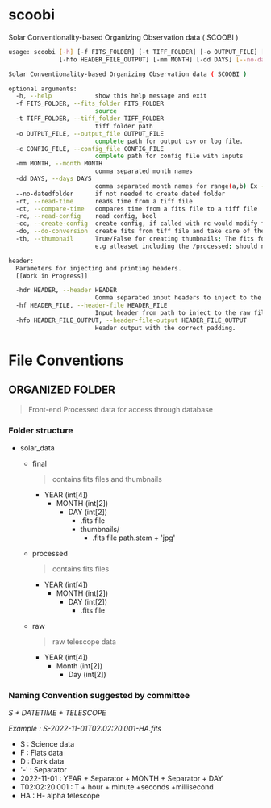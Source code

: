 # scoobi
Solar Conventionality-based Organizing Observation data ( SCOOBI )

```bash
usage: scoobi [-h] [-f FITS_FOLDER] [-t TIFF_FOLDER] [-o OUTPUT_FILE] [-c CONFIG_FILE] [-hdr HEADER] [-hf HEADER_FILE]
              [-hfo HEADER_FILE_OUTPUT] [-mm MONTH] [-dd DAYS] [--no-datedfolder] [-rt] [-ct] [-rc] [-cc] [-do] [-th]

Solar Conventionality-based Organizing Observation data ( SCOOBI )

optional arguments:
  -h, --help            show this help message and exit
  -f FITS_FOLDER, --fits_folder FITS_FOLDER
                        source
  -t TIFF_FOLDER, --tiff_folder TIFF_FOLDER
                        tiff folder path
  -o OUTPUT_FILE, --output_file OUTPUT_FILE
                        complete path for output csv or log file.
  -c CONFIG_FILE, --config_file CONFIG_FILE
                        complete path for config file with inputs
  -mm MONTH, --month MONTH
                        comma separated month names
  -dd DAYS, --days DAYS
                        comma separated month names for range(a,b) Ex --days='1,32'
  --no-datedfolder      if not needed to create dated folder
  -rt, --read-time      reads time from a tiff file
  -ct, --compare-time   compares time from a fits file to a tiff file
  -rc, --read-config    read config, bool
  -cc, --create-config  create config, if called with rc would modify from and to the CONFIG_FILE path
  -do, --do-conversion  create fits from tiff file and take care of the folder structure. Requires tiff_folder path
  -th, --thumbnail      True/False for creating thumbnails; The fits folder path is required but should be more specific
                        e.g atleaset including the /processed; should not be used with -do

header:
  Parameters for injecting and printing headers.
  [[Work in Progress]]

  -hdr HEADER, --header HEADER
                        Comma separated input headers to inject to the raw file.
  -hf HEADER_FILE, --header-file HEADER_FILE
                        Input header from path to inject to the raw file.
  -hfo HEADER_FILE_OUTPUT, --header-file-output HEADER_FILE_OUTPUT
                        Header output with the correct padding.
```

# File Conventions


## ORGANIZED FOLDER 

> Front-end Processed data for access through database

### Folder structure

- solar_data
    - final
        > contains fits files and thumbnails
        - YEAR (int[4])
          - MONTH (int[2])
             - DAY (int[2])
                - .fits file
                - thumbnails/
                    - .fits file path.stem + 'jpg'
        
    - processed
        > contains fits files
        - YEAR (int[4])
           - MONTH (int[2])
             - DAY (int[2])
                - .fits file
                    
    - raw
        > raw telescope data
      - YEAR (int[4])
          - Month (int[2])
              - Day (int[2])


### Naming Convention suggested by committee

*S + DATETIME + TELESCOPE*

*Example : S-2022-11-01T02:02:20.001-HA.fits*



- S : Science data
- F : Flats data
- D : Dark data
- '-' : Separator
- 2022-11-01 : YEAR + Separator + MONTH + Separator + DAY
- T02:02:20.001 : T + hour + minute +seconds +millisecond
- HA : H- alpha telescope
